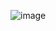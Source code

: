 ![image](https://github.com/kalibrado/servarr-all-in-one/assets/51781584/8cccd4d9-eaef-4a64-a224-90498682d347)
